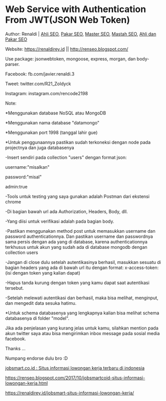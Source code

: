 # Web Service with Authentication From JWT(JSON Web Token)

Author: Renaldi | <a href='https://renaldirey.id/ahli-dan-pakar-seo-indonesia/' title='Ahli SEO'>Ahli SEO</a>, <a href='https://renaldirey.id/ahli-dan-pakar-seo-indonesia/' title='Pakar SEO'>Pakar SEO</a>, <a href='https://renaldirey.id/ahli-dan-pakar-seo-indonesia/' title='Master SEO'>Master SEO</a>, <a href='https://renaldirey.id/ahli-dan-pakar-seo-indonesia/' title='Mastah SEO'>Mastah SEO</a>, <a href='https://renaldirey.id/ahli-dan-pakar-seo-indonesia/' title='Ahli dan Pakar SEO'>Ahli dan Pakar SEO</a>

Website: https://renaldirey.id || http://renseo.blogspot.com/

Use package: jsonwebtoken, mongoose, express, morgan, dan body-parser.

Facebook: fb.com/javier.renaldi.3

Tweet: twitter.com/R21_Zoldyck

Instagram: instagram.com/rencode2198

Note:

*Menggunakan database NoSQL atau MongoDB

*Menggunakan nama database "datamongo"

*Menggunakan port 1998 (tanggal lahir gue)

*Untuk penggunaannya pastikan sudah terkoneksi dengan node pada projectnya dan juga databasenya

-Insert sendiri pada collection "users" dengan format json:

username:"misalkan"

password:"misal"

admin:true

-Tools untuk testing yang saya gunakan adalah Postman dari ekstensi chrome

-Di bagian bawah url ada Authorization, Headers, Body, dll.

-Yang diisi untuk verifikasi adalah pada bagian body.

-Pastikan menggunakan method post untuk memasukkan username dan password authenticationnya. Dan pastikan username dan passwordnya sama persis dengan ada yang di database, karena authenticationnya terkhusus untuk akun yang sudah ada di database mongodb dengan collection users

-Jangan di close dulu setelah autentikasinya berhasil, masukkan sesuatu di bagian headers yang ada di bawah url itu dengan format:
x-access-token:(isi dengan token yang kalian dapat)

-Hapus tanda kurung dengan token yang kamu dapat saat autentikasi tersebut.

-Setelah melewati autentikasi dan berhasil, maka bisa melihat, menginput, dan mengedit data sesuka hatimu.

*Untuk schema databasenya yang lengkapnya kalian bisa melihat schema databasenya di folder "model".


Jika ada penjelasan yang kurang jelas untuk kamu, silahkan mention pada akun twitter saya atau bisa mengirimkan inbox message pada sosial media facebook.

Thanks ...


Numpang endorse dulu bro :D

<a href='https://renaldirey.id/jobsmart-situs-informasi-lowongan-kerja/
'>jobsmart.co.id : Situs informasi lowongan kerja terbaru di indonesia</a>

<a href='https://renseo.blogspot.com/2017/10/jobsmartcoid-situs-informasi-lowongan-kerja.html'>https://renseo.blogspot.com/2017/10/jobsmartcoid-situs-informasi-lowongan-kerja.html</a>

<a href='https://renaldirey.id/jobsmart-situs-informasi-lowongan-kerja/
'>https://renaldirey.id/jobsmart-situs-informasi-lowongan-kerja/
</a>
